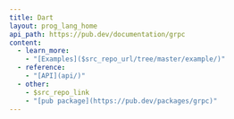 ```yaml
---
title: Dart
layout: prog_lang_home
api_path: https://pub.dev/documentation/grpc
content:
  - learn_more:
    - "[Examples]($src_repo_url/tree/master/example/)"
  - reference:
    - "[API](api/)"
  - other:
    - $src_repo_link
    - "[pub package](https://pub.dev/packages/grpc)"
---
```

